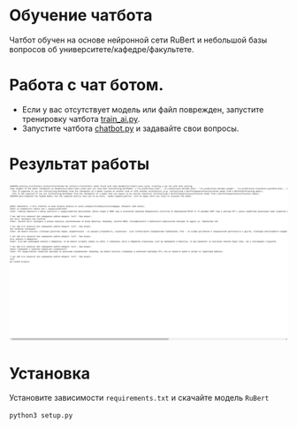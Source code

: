 # Обучение чатбота

Чатбот обучен на основе нейронной сети RuBert и небольшой базы вопросов об университете/кафедре/факультете.

# Работа с чат ботом.

- Если у вас отсутствует модель или файл поврежден, запустите тренировку чатбота [train_ai.py](train_ai.py).
- Запустите чатбота [chatbot.py](chatbot.py) и задавайте свои вопросы.

# Результат работы

![chatbot.png](chatbot.png)

# Установка

Установите зависимости `requirements.txt` и скачайте модель `RuBert`

`python3 setup.py`
